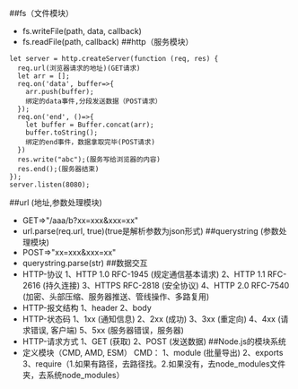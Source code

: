 ##fs（文件模块）
* fs.writeFile(path, data, callback)
* fs.readFile(path, callback)
##http（服务模块）
```
let server = http.createServer(function (req, res) {
  req.url(浏览器请求的地址)(GET请求)
  let arr = [];
  req.on('data', buffer=>{
    arr.push(buffer);
    绑定的data事件,分段发送数据（POST请求）
  });
  req.on('end', ()=>{
    let buffer = Buffer.concat(arr);
    buffer.toString();
    绑定的end事件，数据拿取完毕(POST请求)
  })
  res.write("abc");(服务写给浏览器的内容)
  res.end();(服务器结束)
});
server.listen(8080);
```
##url (地址,参数处理模块)
* GET=>"/aaa/b?xx=xxx&xxx=xx"
* url.parse(req.url, true)(true是解析参数为json形式)
##querystring (参数处理模块)
* POST=>"xx=xxx&xxx=xx"
* querystring.parse(str)
##数据交互
* HTTP-协议
1、HTTP 1.0 RFC-1945 (规定通信基本请求)
2、HTTP 1.1 RFC-2616 (持久连接)
3、HTTPS RFC-2818 (安全协议)
4、HTTP 2.0 RFC-7540 (加密、头部压缩、服务器推送、管线操作、多路复用)
* HTTP-报文结构
1、header
2、body
* HTTP-状态码
1、1xx (通知信息)
2、2xx (成功)
3、3xx (重定向)
4、4xx (请求错误, 客户端)
5、5xx (服务器错误，服务器)
* HTTP-请求方式
1、GET (获取)
2、POST (发送数据)
##Node.js的模块系统
* 定义模块（CMD, AMD, ESM）
CMD：
1、module (批量导出)
2、exports
3、require（1.如果有路径，去路径找。2.如果没有，去node_modules文件夹，去系统node_modules）